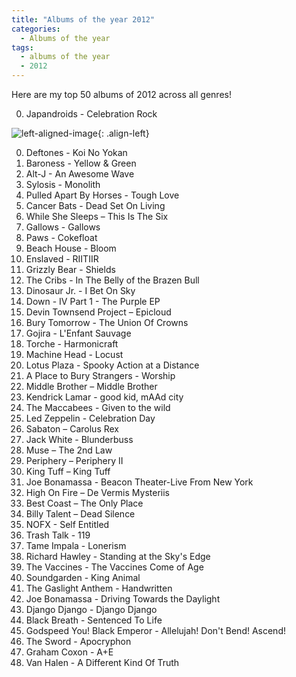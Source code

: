```yaml
---
title: "Albums of the year 2012"
categories:
  - Albums of the year
tags:
  - albums of the year
  - 2012
---
```


Here are my top 50 albums of 2012 across all genres!

0. Japandroids - Celebration Rock

![left-aligned-image](https://music4newgen.org/uploads/posts/2020-04/95c0191590e5bbf49051be7b5f516f61.jpg){: .align-left}

0. Deftones - Koi No Yokan
0. Baroness - Yellow & Green
0. Alt-J - An Awesome Wave
0. Sylosis - Monolith
0. Pulled Apart By Horses - Tough Love
0. Cancer Bats - Dead Set On Living
0. While She Sleeps – This Is The Six
0. Gallows - Gallows
0. Paws - Cokefloat
0. Beach House - Bloom
0. Enslaved - RIITIIR
0. Grizzly Bear - Shields
0. The Cribs - In The Belly of the Brazen Bull
0. Dinosaur Jr. - I Bet On Sky
0. Down - IV Part 1 - The Purple EP
0. Devin Townsend Project – Epicloud
0. Bury Tomorrow - The Union Of Crowns
0. Gojira - L'Enfant Sauvage
0. Torche - Harmonicraft
0. Machine Head - Locust
0. Lotus Plaza - Spooky Action at a Distance
0. A Place to Bury Strangers - Worship
0. Middle Brother – Middle Brother
0. Kendrick Lamar - good kid, mAAd city
0. The Maccabees - Given to the wild
0. Led Zeppelin - Celebration Day
0. Sabaton – Carolus Rex
0. Jack White - Blunderbuss
0. Muse – The 2nd Law
0. Periphery – Periphery II
0. King Tuff – King Tuff
0. Joe Bonamassa - Beacon Theater-Live From New York
0. High On Fire – De Vermis Mysteriis
0. Best Coast – The Only Place
0. Billy Talent – Dead Silence
0. NOFX - Self Entitled
0. Trash Talk - 119
0. Tame Impala - Lonerism
0. Richard Hawley - Standing at the Sky's Edge
0. The Vaccines - The Vaccines Come of Age
0. Soundgarden - King Animal
0. The Gaslight Anthem - Handwritten
0. Joe Bonamassa - Driving Towards the Daylight
0. Django Django - Django Django
0. Black Breath - Sentenced To Life
0. Godspeed You! Black Emperor - Allelujah! Don't Bend! Ascend!
0. The Sword - Apocryphon
0. Graham Coxon - A+E
0. Van Halen - A Different Kind Of Truth